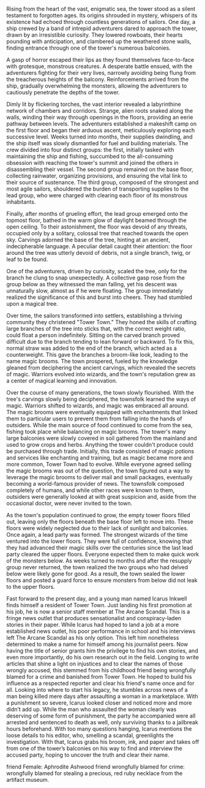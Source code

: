 Rising from the heart of the vast, enigmatic sea, the tower stood as a silent testament to forgotten ages. Its origins shrouded in mystery, whispers of its existence had echoed through countless generations of sailors. One day, a ship crewed by a band of intrepid adventurers dared to approach the tower, drawn by an irresistible curiosity. They lowered rowboats, their hearts pounding with anticipation, and clambered up the weathered stone walls, finding entrance through one of the tower's numerous balconies.

A gasp of horror escaped their lips as they found themselves face-to-face with grotesque, monstrous creatures. A desperate battle ensued, with the adventurers fighting for their very lives, narrowly avoiding being flung from the treacherous heights of the balcony. Reinforcements arrived from the ship, gradually overwhelming the monsters, allowing the adventurers to cautiously penetrate the depths of the tower.

Dimly lit by flickering torches, the vast interior revealed a labyrinthine network of chambers and corridors. Strange, alien roots snaked along the walls, winding their way through openings in the floors, providing an eerie pathway between levels. The adventurers established a makeshift camp on the first floor and began their arduous ascent, meticulously exploring each successive level. Weeks turned into months, their supplies dwindling, and the ship itself was slowly dismantled for fuel and building materials.
The crew divided into four distinct groups: the first, initially tasked with maintaining the ship and fishing, succumbed to the all-consuming obsession with reaching the tower's summit and joined the others in disassembling their vessel. The second group remained on the base floor, collecting rainwater, organizing provisions, and ensuring the vital link to their source of sustenance. The third group, composed of the strongest and most agile sailors, shouldered the burden of transporting supplies to the lead group, who were charged with clearing each floor of its monstrous inhabitants.

Finally, after months of grueling effort, the lead group emerged onto the topmost floor, bathed in the warm glow of daylight beamed through the open ceiling. To their astonishment, the floor was devoid of any threats, occupied only by a solitary, colossal tree that reached towards the open sky. Carvings adorned the base of the tree, hinting at an ancient, indecipherable language. A peculiar detail caught their attention: the floor around the tree was utterly devoid of debris, not a single branch, twig, or leaf to be found.

One of the adventurers, driven by curiosity, scaled the tree, only for the branch he clung to snap unexpectedly. A collective gasp rose from the group below as they witnessed the man falling, yet his descent was unnaturally slow, almost as if he were floating. The group immediately realized the significance of this and burst into cheers. They had stumbled upon a magical tree.

Over time, the sailors transformed into settlers, establishing a thriving community they christened "Tower Town." They honed the skills of crafting large branches of the tree into sticks that, with the correct weight ratio, could float a person indefinitely. Sitting on the carved branch proved difficult due to the branch tending to lean forward or backward. To fix this, normal straw was added to the end of the branch, which acted as a counterweight. This gave the branches a broom-like look, leading to the name magic brooms. The town prospered, fueled by the knowledge gleaned from deciphering the ancient carvings, which revealed the secrets of magic. Warriors evolved into wizards, and the town's reputation grew as a center of magical learning and innovation.

Over the course of many generations, the town slowly flourished. With the tree's carvings slowly being deciphered, the townsfolk learned the ways of magic. Warriors shifted to wizards, and magic was embraced all around. The magic brooms were eventually equipped with enchantments that linked them to particular users to prevent them from falling into the hands of outsiders. While the main source of food continued to come from the sea, fishing took place while balancing on magic brooms. The tower's many large balconies were slowly covered in soil gathered from the mainland and used to grow crops and herbs. Anything the tower couldn't produce could be purchased through trade. Initially, this trade consisted of magic potions and services like enchanting and training, but as magic became more and more common, Tower Town had to evolve. While everyone agreed selling the magic brooms was out of the question, the town figured out a way to leverage the magic brooms to deliver mail and small packages, eventually becoming a world-famous provider of news. The townsfolk composed completely of humans, and while other races were known to them, outsiders were generally looked at with great suspicion and, aside from the occasional doctor, were never invited to the town.

As the town's population continued to grow, the empty tower floors filled out, leaving only the floors beneath the base floor left to move into. These floors were widely neglected due to their lack of sunlight and balconies. Once again, a lead party was formed. The strongest wizards of the time ventured into the lower floors. They were full of confidence, knowing that they had advanced their magic skills over the centuries since the last lead party cleared the upper floors. Everyone expected them to make quick work of the monsters below. As weeks turned to months and after the resupply group never returned, the town realized the two groups who had delved below were likely gone for good. As a result, the town sealed the lower floors and posted a guard force to ensure monsters from below did not leak to the upper floors.

Fast forward to the present day, and a young man named Icarus Inkwell finds himself a resident of Tower Town. Just landing his first promotion at his job, he is now a senior staff member at The Arcane Scandal. This is a fringe news outlet that produces sensationalist and conspiracy-laden stories in their paper. While Icarus had hoped to land a job at a more established news outlet, his poor performance in school and his interviews left The Arcane Scandal as his only option. This left him nonetheless determined to make a name for himself among his journalist peers. Now having the title of senior grants him the privilege to find his own stories, and even more importantly, do his own research out in the field. Longing to write articles that shine a light on injustices and to clear the names of those wrongly accused, this stemmed from his childhood friend being wrongfully blamed for a crime and banished from Tower Town. He hoped to build his influence as a respected reporter and clear his friend's name once and for all. Looking into where to start his legacy, he stumbles across news of a man being killed mere days after assaulting a woman in a marketplace. With a punishment so severe, Icarus looked closer and noticed more and more didn’t add up. While the man who assaulted the woman clearly was deserving of some form of punishment, the party he accompanied were all arrested and sentenced to death as well, only surviving thanks to a jailbreak hours beforehand. With too many questions hanging, Icarus mentions the loose details to his editor, who, smelling a scandal, greenlights the investigation. With that, Icarus grabs his broom, ink, and paper and takes off from one of the tower’s balconies on his way to find and interview the accused party, hoping to uncover the truth and clear their name.




friend Female: Aphrodite Ashwood
friend wrongfully blamed for crime: wrongfully blamed for stealing a precious, red ruby necklace from the artifact museum.


